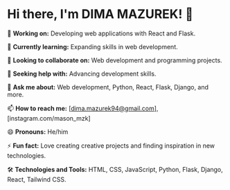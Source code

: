# Hi there, I'm DIMA MAZUREK! 👋

🔭 **Working on:** Developing web applications with React and Flask.

🌱 **Currently learning:** Expanding skills in web development.

👯 **Looking to collaborate on:** Web development and programming projects.

🤔 **Seeking help with:** Advancing development skills.

💬 **Ask me about:** Web development, Python, React, Flask, Django, and more.

📫 **How to reach me:** [dima.mazurek94@gmail.com], [instagram.com/mason_mzk]

😄 **Pronouns:** He/him

⚡ **Fun fact:** Love creating creative projects and finding inspiration in new technologies.

🛠️ **Technologies and Tools:** HTML, CSS, JavaScript, Python, Flask, Django, React, Tailwind CSS.
